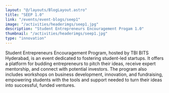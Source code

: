 ```yaml
---
layout: "@/layouts/BlogLayout.astro"
title: "SEEP 1.0"
link: "/events/event-blogs/seep1"
image: "/activities/headerimgs/seep1.jpg"
description: "Student Entrepreneurs Encouragement Progam 1.0"
thumbnail: "/activities/headerimgs/seep1.jpg"
type: "innovation"
---
```


Student Entrepreneurs Encouragement Program, hosted by TBI BITS Hyderabad, is an event dedicated to fostering student-led startups. It offers a platform for budding entrepreneurs to pitch their ideas, receive expert mentorship, and connect with potential investors. The program also includes workshops on business development, innovation, and fundraising, empowering students with the tools and support needed to turn their ideas into successful, funded ventures.